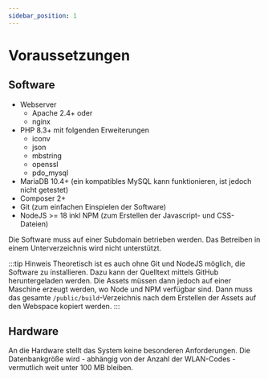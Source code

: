 ```yaml
---
sidebar_position: 1
---
```


# Voraussetzungen

## Software
* Webserver
  * Apache 2.4+ oder
  * nginx
* PHP 8.3+ mit folgenden Erweiterungen
  * iconv
  * json
  * mbstring
  * openssl
  * pdo_mysql
* MariaDB 10.4+ (ein kompatibles MySQL kann funktionieren, ist jedoch nicht getestet)
* Composer 2+
* Git (zum einfachen Einspielen der Software)
* NodeJS >= 18 inkl NPM (zum Erstellen der Javascript- und CSS-Dateien)

Die Software muss auf einer Subdomain betrieben werden. Das Betreiben in einem Unterverzeichnis wird nicht unterstützt.

:::tip Hinweis
Theoretisch ist es auch ohne Git und NodeJS möglich, die Software zu installieren. Dazu kann der Quelltext mittels GitHub
heruntergeladen werden. Die Assets müssen dann jedoch auf einer Maschine erzeugt werden, wo Node und NPM verfügbar sind.
Dann muss das gesamte `/public/build`-Verzeichnis nach dem Erstellen der Assets auf den Webspace kopiert werden.
:::

## Hardware

An die Hardware stellt das System keine besonderen Anforderungen. Die Datenbankgröße wird - abhängig von der Anzahl der
WLAN-Codes - vermutlich weit unter 100 MB bleiben.